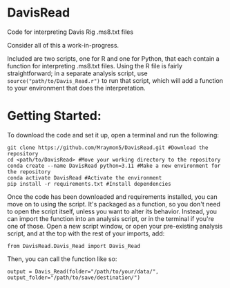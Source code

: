 # DavisRead
Code for interpreting Davis Rig .ms8.txt files

Consider all of this a work-in-progress.

Included are two scripts, one for R and one for Python, that each contain a function for interpreting .ms8.txt files.
Using the R file is fairly straightforward; in a separate analysis script, use ```source("path/to/Davis_Read.r")``` to run that script, which will add a function to your environment that does the interpretation.

# Getting Started:
To download the code and set it up, open a terminal and run the following:
```
git clone https://github.com/Mraymon5/DavisRead.git #Download the repository
cd <path/to/DavisRead> #Move your working directory to the repository
conda create --name DavisRead python=3.11 #Make a new environment for the repository
conda activate DavisRead #Activate the environment
pip install -r requirements.txt #Install dependencies
```

Once the code has been downloaded and requirements installed, you can move on to using the script.
It's packaged as a function, so you don't need to open the script itself, unless you want to alter its behavior.
Instead, you can import the function into an analysis script, or in the terminal if you're one of those.
Open a new script window, or open your pre-existing analysis script, and at the top with the rest of your imports, add:
```
from DavisRead.Davis_Read import Davis_Read
```
Then, you can call the function like so:
```
output = Davis_Read(folder="/path/to/your/data/", output_folder="/path/to/save/destination/")
```
